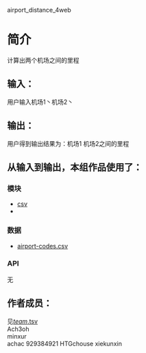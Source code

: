 airport_distance_4web



# 简介 
计算出两个机场之间的里程




## 输入：
用户输入机场1丶机场2丶
## 输出：
用户得到输出结果为：机场1 机场2之间的里程
## 从输入到输出，本组作品使用了：
### 模块
* [csv](https://github.com/minxur/airport-codes)
* 
### 数据
* [airport-codes.csv](https://github.com/minxur/airport-codes/blob/master/data/airport-codes.csv)
### API
无


## 作者成员：
见[_team_.tsv](_team_/_team_.tsv)  
Ach3oh  
minxur  
achac 
929384921 
HTGchouse 
xiekunxin 
  
